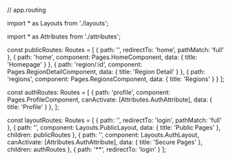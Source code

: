 
// app.routing

import * as Layouts from './layouts';

import * as Attributes from './attributes';

const publicRoutes: Routes = [
	{ path: '', redirectTo: 'home', pathMatch: 'full' },
	{ path: 'home', component: Pages.HomeComponent, data: { title: 'Homepage' } },
	{ path: 'region/:id', component: Pages.RegionDetailComponent, data: { title: 'Region Detail' } },
	{ path: 'regions', component: Pages.RegionsComponent, data: { title: 'Regions' } }
];

const authRoutes: Routes = [
	{ path: 'profile', component: Pages.ProfileComponent, canActivate: [Attributes.AuthAttribute], data: { title: 'Profile' } },
];

const layoutRoutes: Routes = [
	{ path: '', redirectTo: 'login', pathMatch: 'full' },
	{ path: '', component: Layouts.PublicLayout, data: { title: 'Public Pages' }, children: publicRoutes },
	{ path: '', component: Layouts.AuthLayout, canActivate: [Attributes.AuthAttribute], data: { title: 'Secure Pages' }, children: authRoutes },
	{ path: '**', redirectTo: 'login' }
];
